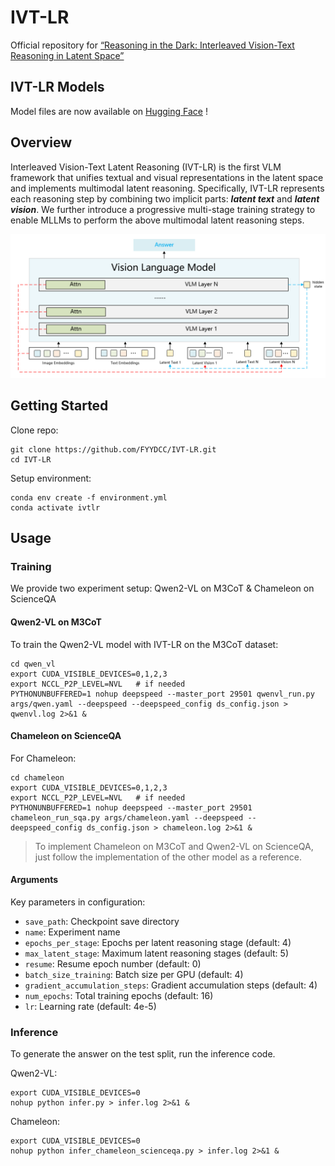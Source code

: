 # IVT-LR
Official repository for [“Reasoning in the Dark: Interleaved Vision-Text Reasoning in Latent Space”](https://arxiv.org/abs/2510.12603)

## IVT-LR Models

Model files are now available on [Hugging Face](https://huggingface.co/FYYDCC/IVTLR) !

## Overview

Interleaved Vision-Text Latent Reasoning (IVT-LR) is the first VLM framework that unifies textual and visual representations in the latent space and implements multimodal latent reasoning. Specifically, IVT-LR represents each reasoning step by combining two implicit parts: ***latent text*** and ***latent vision***. We further introduce a progressive multi-stage training strategy to enable MLLMs to perform the above multimodal latent reasoning steps.

![image.png](image.png)

## Getting Started

Clone repo:

```
git clone https://github.com/FYYDCC/IVT-LR.git
cd IVT-LR
```

Setup environment:

```
conda env create -f environment.yml
conda activate ivtlr
```

## Usage

### Training

We provide two experiment setup: Qwen2-VL on M3CoT & Chameleon on ScienceQA

#### Qwen2-VL on M3CoT

To train the Qwen2-VL model with IVT-LR on the M3CoT dataset:

```
cd qwen_vl
export CUDA_VISIBLE_DEVICES=0,1,2,3
export NCCL_P2P_LEVEL=NVL   # if needed
PYTHONUNBUFFERED=1 nohup deepspeed --master_port 29501 qwenvl_run.py args/qwen.yaml --deepspeed --deepspeed_config ds_config.json > qwenvl.log 2>&1 &
```



#### Chameleon on ScienceQA

For Chameleon:

```
cd chameleon
export CUDA_VISIBLE_DEVICES=0,1,2,3
export NCCL_P2P_LEVEL=NVL   # if needed
PYTHONUNBUFFERED=1 nohup deepspeed --master_port 29501 chameleon_run_sqa.py args/chameleon.yaml --deepspeed --deepspeed_config ds_config.json > chameleon.log 2>&1 &
```





>To implement Chameleon on M3CoT and Qwen2-VL on ScienceQA, just follow the implementation of the other model as a reference.



#### Arguments

Key parameters in configuration:

- `save_path`: Checkpoint save directory
- `name`: Experiment name
- `epochs_per_stage`: Epochs per latent reasoning stage (default: 4)
- `max_latent_stage`: Maximum latent reasoning stages (default: 5)
- `resume`: Resume epoch number (default: 0)
- `batch_size_training`: Batch size per GPU (default: 4)
- `gradient_accumulation_steps`: Gradient accumulation steps (default: 4)
- `num_epochs`: Total training epochs (default: 16)
- `lr`: Learning rate (default: 4e-5)



### Inference

To generate the answer on the test split, run the inference code.

Qwen2-VL:

```
export CUDA_VISIBLE_DEVICES=0
nohup python infer.py > infer.log 2>&1 &    
```

Chameleon:

```
export CUDA_VISIBLE_DEVICES=0
nohup python infer_chameleon_scienceqa.py > infer.log 2>&1 &    
```





